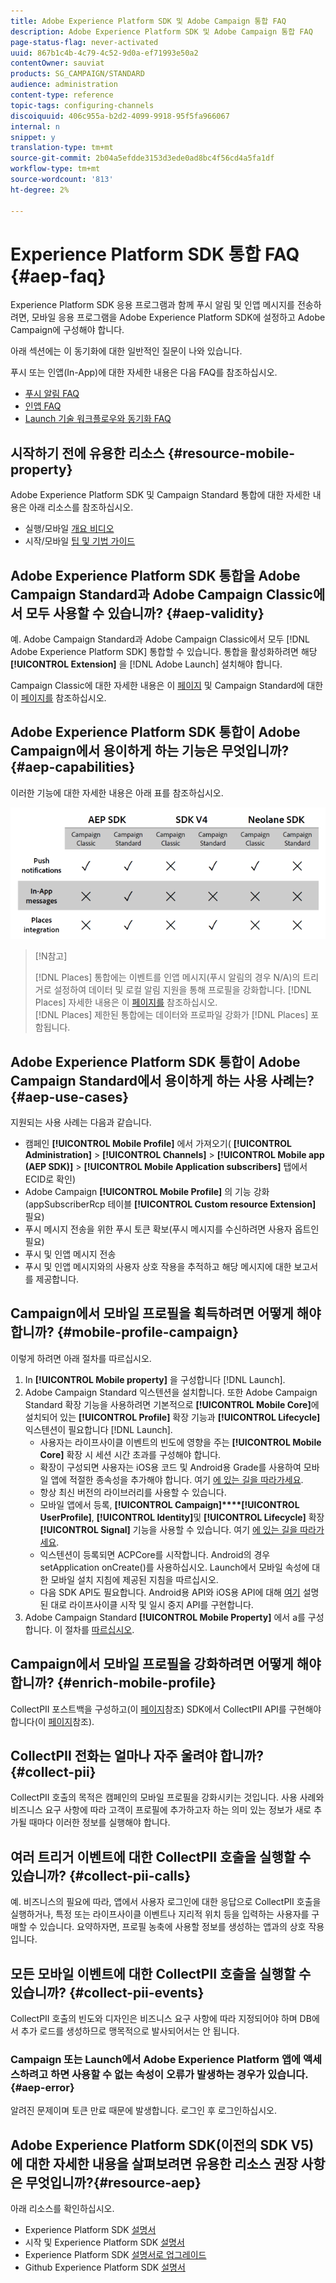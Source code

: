 ```yaml
---
title: Adobe Experience Platform SDK 및 Adobe Campaign 통합 FAQ
description: Adobe Experience Platform SDK 및 Adobe Campaign 통합 FAQ
page-status-flag: never-activated
uuid: 867b1c4b-4c79-4c52-9d0a-ef71993e50a2
contentOwner: sauviat
products: SG_CAMPAIGN/STANDARD
audience: administration
content-type: reference
topic-tags: configuring-channels
discoiquuid: 406c955a-b2d2-4099-9918-95f5fa966067
internal: n
snippet: y
translation-type: tm+mt
source-git-commit: 2b04a5efdde3153d3ede0ad8bc4f56cd4a5fa1df
workflow-type: tm+mt
source-wordcount: '813'
ht-degree: 2%

---
```



# Experience Platform SDK 통합 FAQ {#aep-faq}

Experience Platform SDK 응용 프로그램과 함께 푸시 알림 및 인앱 메시지를 전송하려면, 모바일 응용 프로그램을 Adobe Experience Platform SDK에 설정하고 Adobe Campaign에 구성해야 합니다.

아래 섹션에는 이 동기화에 대한 일반적인 질문이 나와 있습니다.

푸시 또는 인앱(In-App)에 대한 자세한 내용은 다음 FAQ를 참조하십시오.

* [푸시 알림 FAQ](../../channels/using/about-push-notifications.md#push-faq)
* [인앱 FAQ](../../channels/using/about-push-notifications.md#in-app-faq)
* [Launch 기술 워크플로우와 동기화 FAQ](../../administration/using/syncwithlaunch-faq.md)

## 시작하기 전에 유용한 리소스 {#resource-mobile-property}

Adobe Experience Platform SDK 및 Campaign Standard 통합에 대한 자세한 내용은 아래 리소스를 참조하십시오.

* 실행/모바일 [개요 비디오](https://www.adobe.com/experience-platform/launch.html#acpl-mobile-video)
* 시작/모바일 [팁 및 기법 가이드](https://www.adobe.com/content/dam/www/us/en/experience-platform/launch-tag-manager/pdfs/adobe-cloud-platform-launch-tips-and-tricks-sheet.pdf)

## Adobe Experience Platform SDK 통합을 Adobe Campaign Standard과 Adobe Campaign Classic에서 모두 사용할 수 있습니까? {#aep-validity}

예. Adobe Campaign Standard과 Adobe Campaign Classic에서 모두 [!DNL Adobe Experience Platform SDK] 통합할 수 있습니다. 통합을 활성화하려면 해당 **[!UICONTROL Extension]** 을 [!DNL Adobe Launch] 설치해야 합니다.

Campaign Classic에 대한 자세한 내용은 이 [페이지](https://aep-sdks.gitbook.io/docs/using-mobile-extensions/adobe-campaignclassic) 및 Campaign Standard에 대한 이 [페이지를](https://aep-sdks.gitbook.io/docs/using-mobile-extensions/adobe-campaign-standard) 참조하십시오.

## Adobe Experience Platform SDK 통합이 Adobe Campaign에서 용이하게 하는 기능은 무엇입니까? {#aep-capabilities}

이러한 기능에 대한 자세한 내용은 아래 표를 참조하십시오.

![](assets/faq.png)

>[!N참고]
>
>[!DNL Places] 통합에는 이벤트를 인앱 메시지(푸시 알림의 경우 N/A)의 트리거로 설정하여 데이터 및 로컬 알림 지원을 통해 프로필을 강화합니다. [!DNL Places] 자세한 내용은 이 [페이지를](../../channels/using/preparing-and-sending-an-in-app-message.md) 참조하십시오. <br>[!DNL Places] 제한된 통합에는 데이터와 프로파일 강화가 [!DNL Places] 포함됩니다.

## Adobe Experience Platform SDK 통합이 Adobe Campaign Standard에서 용이하게 하는 사용 사례는? {#aep-use-cases}

지원되는 사용 사례는 다음과 같습니다.

* 캠페인 **[!UICONTROL Mobile Profile]** 에서 가져오기( **[!UICONTROL Administration]** > **[!UICONTROL Channels]** > **[!UICONTROL Mobile app (AEP SDK)]** > **[!UICONTROL Mobile Application subscribers]** 탭에서 ECID로 확인)
* Adobe Campaign **[!UICONTROL Mobile Profile]** 의 기능 강화(appSubscriberRcp 테이블 **[!UICONTROL Custom resource Extension]** 필요)
* 푸시 메시지 전송을 위한 푸시 토큰 확보(푸시 메시지를 수신하려면 사용자 옵트인 필요)
* 푸시 및 인앱 메시지 전송
* 푸시 및 인앱 메시지와의 사용자 상호 작용을 추적하고 해당 메시지에 대한 보고서를 제공합니다.

## Campaign에서 모바일 프로필을 획득하려면 어떻게 해야 합니까? {#mobile-profile-campaign}

이렇게 하려면 아래 절차를 따르십시오.

1. In **[!UICONTROL Mobile property]** 을 구성합니다 [!DNL Launch].
1. Adobe Campaign Standard 익스텐션을 설치합니다. 또한 Adobe Campaign Standard 확장 기능을 사용하려면 기본적으로 **[!UICONTROL Mobile Core]**&#x200B;에 설치되어 있는 **[!UICONTROL Profile]** 확장 기능과 **[!UICONTROL Lifecycle]** 익스텐션이 필요합니다 [!DNL Launch].
   * 사용자는 라이프사이클 이벤트의 빈도에 영향을 주는 **[!UICONTROL Mobile Core]** 확장 시 세션 시간 초과를 구성해야 합니다.
   * 확장이 구성되면 사용자는 iOS용 코드 및 Android용 Grade를 사용하여 모바일 앱에 적절한 종속성을 추가해야 합니다. 여기 [에 있는 길을 따라가세요](https://aep-sdks.gitbook.io/docs/using-mobile-extensions/adobe-campaign-standard).
   * 항상 최신 버전의 라이브러리를 사용할 수 있습니다.
   * 모바일 앱에서 등록, **[!UICONTROL Campaign]****[!UICONTROL UserProfile]**, **[!UICONTROL Identity]**&#x200B;및 **[!UICONTROL Lifecycle]** 확장 **[!UICONTROL Signal]** 기능을 사용할 수 있습니다. 여기 [에 있는 길을 따라가세요](https://aep-sdks.gitbook.io/docs/using-mobile-extensions/adobe-campaign-standard#register-the-campaign-standard-extension-with-mobile-core).
   * 익스텐션이 등록되면 ACPCore를 시작합니다. Android의 경우 setApplication onCreate()를 사용하십시오. Launch에서 모바일 속성에 대한 모바일 설치 지침에 제공된 지침을 따르십시오.
   * 다음 SDK API도 필요합니다. Android용 API와 iOS용 API에 대해 [여기](https://aep-sdks.gitbook.io/docs/using-mobile-extensions/mobile-core/lifecycle/lifecycle-extension-in-android) 설명된 대로 라이프사이클 시작 및 일시 중지 API를 구현합니다.
1. Adobe Campaign Standard **[!UICONTROL Mobile Property]** 에서 a를 구성합니다. 이 절차를 [따르십시오](../../administration/using/configuring-a-mobile-application.md#channel-specific-config).

## Campaign에서 모바일 프로필을 강화하려면 어떻게 해야 합니까? {#enrich-mobile-profile}

CollectPII 포스트백을 구성하고(이 [페이지](https://helpx.adobe.com/campaign/kb/config-app-in-launch.html#PIIpostback)참조) SDK에서 CollectPII API를 구현해야 합니다(이 [페이지](https://aep-sdks.gitbook.io/docs/using-mobile-extensions/mobile-core/mobile-core-api-reference#collect-pii)참조).

## CollectPII 전화는 얼마나 자주 울려야 합니까? {#collect-pii}

CollectPII 호출의 목적은 캠페인의 모바일 프로필을 강화시키는 것입니다. 사용 사례와 비즈니스 요구 사항에 따라 고객이 프로필에 추가하고자 하는 의미 있는 정보가 새로 추가될 때마다 이러한 정보를 실행해야 합니다.

## 여러 트리거 이벤트에 대한 CollectPII 호출을 실행할 수 있습니까? {#collect-pii-calls}

예. 비즈니스의 필요에 따라, 앱에서 사용자 로그인에 대한 응답으로 CollectPII 호출을 실행하거나, 특정 또는 라이프사이클 이벤트나 지리적 위치 등을 입력하는 사용자를 구매할 수 있습니다. 요약하자면, 프로필 농축에 사용할 정보를 생성하는 앱과의 상호 작용입니다.

## 모든 모바일 이벤트에 대한 CollectPII 호출을 실행할 수 있습니까? {#collect-pii-events}

CollectPII 호출의 빈도와 디자인은 비즈니스 요구 사항에 따라 지정되어야 하며 DB에서 추가 로드를 생성하므로 맹목적으로 발사되어서는 안 됩니다.

### Campaign 또는 Launch에서 Adobe Experience Platform 앱에 액세스하려고 하면 사용할 수 없는 속성이 오류가 발생하는 경우가 있습니다. {#aep-error}

알려진 문제이며 토큰 만료 때문에 발생합니다. 로그인 후 로그인하십시오.

## Adobe Experience Platform SDK(이전의 SDK V5)에 대한 자세한 내용을 살펴보려면 유용한 리소스 권장 사항은 무엇입니까?{#resource-aep}

아래 리소스를 확인하십시오.

* Experience Platform SDK [설명서](https://aep-sdks.gitbook.io/docs/)
* 시작 및 Experience Platform SDK [설명서](https://aep-sdks.gitbook.io/docs/getting-started/create-a-mobile-property)
* Experience Platform SDK [설명서로 업그레이드](https://aep-sdks.gitbook.io/docs/resources/upgrading-to-aep)
* Github Experience Platform SDK [설명서](https://github.com/Adobe-Marketing-Cloud/acp-sdks/)
